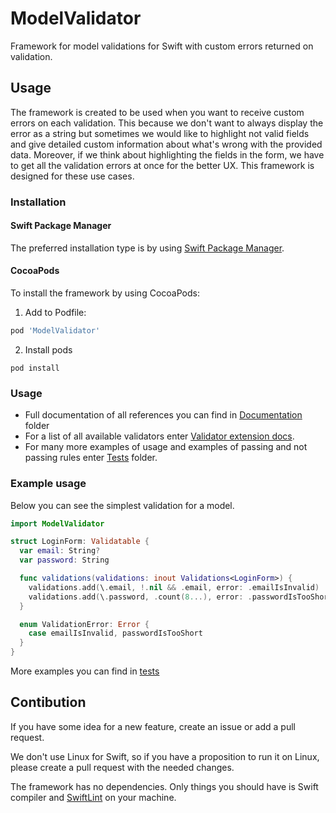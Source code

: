 # ModelValidator

Framework for model validations for Swift with custom errors returned on validation.

## Usage

The framework is created to be used when you want to receive custom errors on each validation. This because we don't want to always display the error as a string but sometimes we would like to highlight not valid fields and give detailed custom information about what's wrong with the provided data. Moreover, if we think about highlighting the fields in the form, we have to get all the validation errors at once for the better UX. This framework is designed for these use cases.

### Installation

#### Swift Package Manager

The preferred installation type is by using [Swift Package Manager](https://swift.org/package-manager/).

#### CocoaPods

To install the framework by using CocoaPods:

1. Add to Podfile:

  ```ruby
  pod 'ModelValidator'
  ```

2. Install pods

  ```
  pod install
  ```

### Usage

- Full documentation of all references you can find in [Documentation](Documentation/Reference) folder
- For a list of all available validators enter [Validator extension docs](Documentation/Reference/extensions/Validator.md).
- For many more examples of usage and examples of passing and not passing rules enter [Tests](Tests/ModelValidatorTests/Tests) folder.

### Example usage

Below you can see the simplest validation for a model.

```swift
import ModelValidator

struct LoginForm: Validatable {
  var email: String?
  var password: String

  func validations(validations: inout Validations<LoginForm>) {
    validations.add(\.email, !.nil && .email, error: .emailIsInvalid)
    validations.add(\.password, .count(8...), error: .passwordIsTooShort)
  }

  enum ValidationError: Error {
    case emailIsInvalid, passwordIsTooShort
  }
}

```

More examples you can find in [tests](Tests/ModelValidatorTests/Tests)

## Contibution

If you have some idea for a new feature, create an issue or add a pull request.

We don't use Linux for Swift, so if you have a proposition to run it on Linux, please create a pull request with the needed changes.

The framework has no dependencies. Only things you should have is Swift compiler and [SwiftLint](https://github.com/realm/SwiftLint) on your machine.
